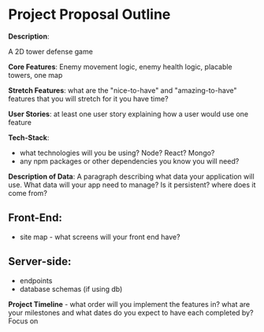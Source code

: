 # Project Proposal Outline

**Description**: 

A 2D tower defense game

**Core Features**: 
Enemy movement logic, enemy health logic, placable towers, one map

**Stretch Features**: what are the "nice-to-have" and "amazing-to-have" features that you will stretch for it you have time?


**User Stories**: at least one user story explaining how a user would use one feature

**Tech-Stack**: 

- what technologies will you be using? Node? React? Mongo?
- any npm packages or other dependencies you know you will need?


**Description of Data**: A paragraph describing what data your application will use. What data will your app need to manage? Is it persistent? where does it come from?

## Front-End: 
 - site map - what screens will your front end have?

## Server-side:
 - endpoints
 - database schemas (if using db)

**Project Timeline** - what order will you implement the features in? what are your milestones and what dates do you expect to have each completed by? Focus on 